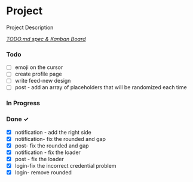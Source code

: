 # Project

Project Description

<em>[TODO.md spec & Kanban Board](https://bit.ly/3fCwKfM)</em>

### Todo

- [ ] emoji on the cursor
- [ ] create profile page
- [ ] write feed-new design
- [ ] post - add an array of placeholders that will be randomized each time

### In Progress

### Done ✓

- [x] notification - add the right side
- [x] notification- fix the rounded and gap
- [x] post- fix the rounded and gap
- [x] notification - fix the loader
- [x] post - fix the loader
- [x] login-fix the incorrect credential problem
- [x] login- remove rounded
